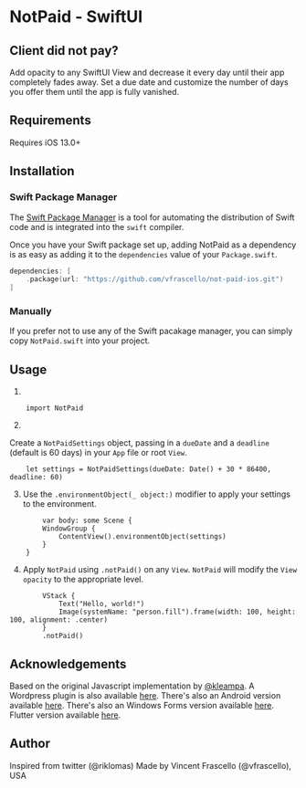 # NotPaid - SwiftUI

## Client did not pay?

Add opacity to any SwiftUI View and decrease it every day until their app completely fades away. Set a due date and customize the number of days you offer them until the app is fully vanished.

## Requirements

Requires iOS 13.0+

## Installation

### Swift Package Manager

The [Swift Package Manager](https://swift.org/package-manager/) is a tool for automating the distribution of Swift code and is integrated into the `swift` compiler. 

Once you have your Swift package set up, adding NotPaid as a dependency is as easy as adding it to the `dependencies` value of your `Package.swift`.

```swift
dependencies: [
    .package(url: "https://github.com/vfrascello/not-paid-ios.git")
]
```

### Manually

If you prefer not to use any of the Swift pacakage manager, you can simply copy `NotPaid.swift` into your project.

## Usage

1. 
````
    import NotPaid
````

2. 

Create a `NotPaidSettings` object, passing in a `dueDate` and a `deadline` (default is 60 days) in your `App` file or root `View`. 

````
    let settings = NotPaidSettings(dueDate: Date() + 30 * 86400, deadline: 60)
````

3. Use the `.environmentObject(_ object:)` modifier to apply your settings to the environment. 

````
        var body: some Scene {
        WindowGroup {
            ContentView().environmentObject(settings)
        }
    }
````

4. Apply `NotPaid` using `.notPaid()` on any `View`.  `NotPaid` will modify the `View` `opacity` to the appropriate level. 

````
        VStack {
            Text("Hello, world!")
            Image(systemName: "person.fill").frame(width: 100, height: 100, alignment: .center)
        }
        .notPaid()
````
 
## Acknowledgements 

Based on the original Javascript implementation by [@kleampa](https://github.com/kleampa/not-paid).
A Wordpress plugin is also available [here](https://github.com/SurfEdge/not-paid-wp).
There's also an Android version available [here](https://github.com/theapache64/faded).
There's also an Windows Forms version available [here](https://github.com/g-otn/winforms-not-paid).
Flutter version available [here](https://github.com/krishnakumarcn/faded).

## Author

Inspired from twitter (@riklomas) Made by Vincent Frascello (@vfrascello), USA
